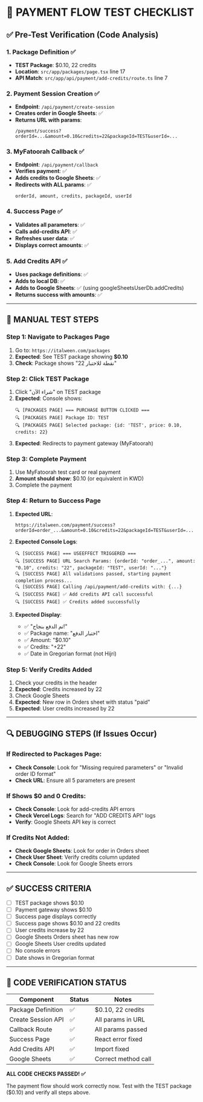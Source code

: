 # 🧪 PAYMENT FLOW TEST CHECKLIST

## ✅ Pre-Test Verification (Code Analysis)

### 1. Package Definition ✅
- **TEST Package**: $0.10, 22 credits
- **Location**: `src/app/packages/page.tsx` line 17
- **API Match**: `src/app/api/payment/add-credits/route.ts` line 7

### 2. Payment Session Creation ✅
- **Endpoint**: `/api/payment/create-session`
- **Creates order in Google Sheets**: ✅
- **Returns URL with params**: 
  ```
  /payment/success?orderId=...&amount=0.10&credits=22&packageId=TEST&userId=...
  ```

### 3. MyFatoorah Callback ✅
- **Endpoint**: `/api/payment/callback`
- **Verifies payment**: ✅
- **Adds credits to Google Sheets**: ✅
- **Redirects with ALL params**: ✅
  ```
  orderId, amount, credits, packageId, userId
  ```

### 4. Success Page ✅
- **Validates all parameters**: ✅
- **Calls add-credits API**: ✅
- **Refreshes user data**: ✅
- **Displays correct amounts**: ✅

### 5. Add Credits API ✅
- **Uses package definitions**: ✅
- **Adds to local DB**: ✅
- **Adds to Google Sheets**: ✅ (using googleSheetsUserDb.addCredits)
- **Returns success with amounts**: ✅

---

## 🧪 MANUAL TEST STEPS

### Step 1: Navigate to Packages Page
1. Go to: `https://italween.com/packages`
2. **Expected**: See TEST package showing **$0.10**
3. **Check**: Package shows "22 نقطة للاختبار"

### Step 2: Click TEST Package
1. Click "شراء الآن" on TEST package
2. **Expected**: Console shows:
   ```
   🔍 [PACKAGES PAGE] === PURCHASE BUTTON CLICKED ===
   🔍 [PACKAGES PAGE] Package ID: TEST
   🔍 [PACKAGES PAGE] Selected package: {id: 'TEST', price: 0.10, credits: 22}
   ```
3. **Expected**: Redirects to payment gateway (MyFatoorah)

### Step 3: Complete Payment
1. Use MyFatoorah test card or real payment
2. **Amount should show**: $0.10 (or equivalent in KWD)
3. Complete the payment

### Step 4: Return to Success Page
1. **Expected URL**:
   ```
   https://italween.com/payment/success?orderId=order_...&amount=0.10&credits=22&packageId=TEST&userId=...
   ```

2. **Expected Console Logs**:
   ```
   🔍 [SUCCESS PAGE] === USEEFFECT TRIGGERED ===
   🔍 [SUCCESS PAGE] URL Search Params: {orderId: "order_...", amount: "0.10", credits: "22", packageId: "TEST", userId: "..."}
   🔍 [SUCCESS PAGE] All validations passed, starting payment completion process...
   🔍 [SUCCESS PAGE] Calling /api/payment/add-credits with: {...}
   🔍 [SUCCESS PAGE] ✅ Add credits API call successful
   🔍 [SUCCESS PAGE] ✅ Credits added successfully
   ```

3. **Expected Display**:
   - ✅ "تم الدفع بنجاح!"
   - ✅ Package name: "اختبار الدفع"
   - ✅ Amount: "$0.10"
   - ✅ Credits: "+22"
   - ✅ Date in Gregorian format (not Hijri)

### Step 5: Verify Credits Added
1. Check your credits in the header
2. **Expected**: Credits increased by 22
3. Check Google Sheets
4. **Expected**: New row in Orders sheet with status "paid"
5. **Expected**: User credits increased by 22

---

## 🔍 DEBUGGING STEPS (If Issues Occur)

### If Redirected to Packages Page:
- **Check Console**: Look for "Missing required parameters" or "Invalid order ID format"
- **Check URL**: Ensure all 5 parameters are present

### If Shows $0 and 0 Credits:
- **Check Console**: Look for add-credits API errors
- **Check Vercel Logs**: Search for "ADD CREDITS API" logs
- **Verify**: Google Sheets API key is correct

### If Credits Not Added:
- **Check Google Sheets**: Look for order in Orders sheet
- **Check User Sheet**: Verify credits column updated
- **Check Console**: Look for Google Sheets errors

---

## ✅ SUCCESS CRITERIA

- [ ] TEST package shows $0.10
- [ ] Payment gateway shows $0.10
- [ ] Success page displays correctly
- [ ] Success page shows $0.10 and 22 credits
- [ ] User credits increase by 22
- [ ] Google Sheets Orders sheet has new row
- [ ] Google Sheets User credits updated
- [ ] No console errors
- [ ] Date shows in Gregorian format

---

## 🚀 CODE VERIFICATION STATUS

| Component | Status | Notes |
|-----------|--------|-------|
| Package Definition | ✅ | $0.10, 22 credits |
| Create Session API | ✅ | All params in URL |
| Callback Route | ✅ | All params passed |
| Success Page | ✅ | React error fixed |
| Add Credits API | ✅ | Import fixed |
| Google Sheets | ✅ | Correct method call |

**ALL CODE CHECKS PASSED! ✅**

The payment flow should work correctly now. Test with the TEST package ($0.10) and verify all steps above.

